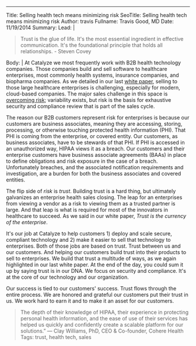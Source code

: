 ---
Title: Selling health tech means minimizing risk
SeoTitle: Selling health tech means minimizing risk
Author: travis
Fullname: Travis Good, MD
Date: 11/19/2014
Summary: 
Lead: |
> Trust is the glue of life. It's the most essential ingredient in effective communication. It's the foundational principle that holds all relationships. - Steven Covey

Body: |
At Catalyze we most frequently work with B2B health technology companies. Those companies build and sell software to healthcare enterprises, most commonly health systems, insurance companies, and biopharma companies. As we detailed in our last [white paper](https://catalyze.io/whitepapers/making-enterprise-healthcare-sales-easier/), selling to those large healthcare enterprises is challenging, especially for modern, cloud-based companies. The major sales challenge in this space is [overcoming risk](http://www.verizonenterprise.com/resources/reports/rp_hbr-vertical-report-healthcare_en_xg.pdf); variability exists, but risk is the basis for exhaustive security and compliance review that is part of the sales cycle.

The reason our B2B customers represent risk for enterprises is because our customers are business associates, meaning they are accessing, storing, processing, or otherwise touching protected health information (PHI). That PHI is coming from the enterprise, or covered entity. Our customers, as business associates, have to be stewards of that PHI. If PHI is accessed in an unauthorized way, HIPAA views it as a breach. Our customers and their enterprise customers have business associate agreements (BAAs) in place to define obligations and risk exposure in the case of a breach. Unfortunately breaches, and the associated notification requirements and investigation, are a burden for both the business associates and covered entities.

The flip side of _risk_ is _trust_. Building trust is a hard thing, but ultimately galvanizes an enterprise health sales closing. The leap for an enterprises from viewing a vendor as a risk to viewing them as a trusted partner is large. And that leap is what is required for most of the innovators in healthcare to succeed. As we said in our white paper, _Trust is the currency of the enterprise_.

It's our job at Catalyze to help customers 1) deploy and scale secure, compliant technology and 2) make it easier to sell that technology to enterprises. Both of those jobs are based on trust. Trust between us and our customers. And helping our customers build trust into their products to sell to enterprises. We build that trust a multitude of ways, as we again highlighted in our last white paper. At the end of the day, you could sum it up by saying trust is in our DNA. We focus on security and compliance. It's at the core of our technology and our organization.

Our success is tied to our customers' success. Trust flows through the entire process. We are honored and grateful our customers put their trust in us. We work hard to earn it and to make it an asset for our customers.

> The depth of their knowledge of HIPAA, their experience in protecting personal health information, and the ease of use of their services has helped us quickly and confidently create a scalable platform for our solutions.” — Clay Williams, PhD, CEO & Co-founder, Cohere Health
Tags: trust, health tech, sales